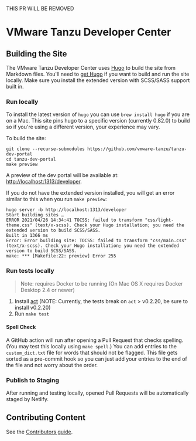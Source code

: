 THIS PR WILL BE REMOVED

# VMware Tanzu Developer Center

## Building the Site

The VMware Tanzu Developer Center uses [Hugo](https://gohugo.io/) to build the site from Markdown files. You'll need to [get Hugo](https://gohugo.io/getting-started/installing/) if you want to build and run the site locally. Make sure you install the extended version with SCSS/SASS support built in.

### Run locally

To install the latest version of `hugo` you can use `brew install hugo` if you are on a Mac. This site pins hugo to a specific version (currently 0.82.0) to build so if you're using a different version, your experience may vary.

To build the site:

```
git clone --recurse-submodules https://github.com/vmware-tanzu/tanzu-dev-portal
cd tanzu-dev-portal
make preview
```

A preview of the dev portal will be available at: [http://localhost:1313/developer](http://localhost:1313/developer).

If you do not have the extended version installed, you will get an error similar to this when you run `make preview`:

```
hugo server -b http://localhost:1313/developer
Start building sites …
ERROR 2021/04/26 14:34:41 TOCSS: failed to transform "css/light-theme.css" (text/x-scss). Check your Hugo installation; you need the extended version to build SCSS/SASS.
Built in 1366 ms
Error: Error building site: TOCSS: failed to transform "css/main.css" (text/x-scss). Check your Hugo installation; you need the extended version to build SCSS/SASS.
make: *** [Makefile:22: preview] Error 255
```

### Run tests locally

> Note: requires Docker to be running (On Mac OS X requires Docker Desktop 2.4 or newer)

1. Install [act](https://github.com/nektos/act/releases/tag/v0.2.20) (NOTE: Currently, the tests break on `act` > v0.2.20, be sure to install v0.2.20)
2. Run `make test`

#### Spell Check

A GitHub action will run after opening a Pull Request that checks spelling. (You may test this locally using `make spell`.) You can add entries to the `custom_dict.txt` file for words that should not be flagged. This file gets sorted as a pre-commit hook so you can just add your entries to the end of the file and not worry about the order.

### Publish to Staging

After running and testing locally, opened Pull Requests will be automatically staged by Netlify.

## Contributing Content

See the [Contributors guide](CONTRIBUTING.md).
